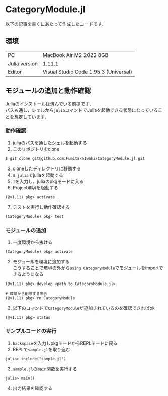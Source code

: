 # CategoryModule.jl
以下の記事を書くにあたって作成したコードです．


## 環境
|  |  |
| ---- | ---- |
| PC | MacBook Air M2 2022 8GB |
| Julia version | 1.11.1 |
| Editor | Visual Studio Code 1.95.3 (Universal) |

## モジュールの追加と動作確認
Juliaのインストールは済んでいる前提です．  
パスも通し，シェルから`julia`コマンドでJuliaを起動できる状態になっていることを想定しています．

### 動作確認
1. juliaのパスを通したシェルを起動する
2. このリポジトリをclone  
```
$ git clone git@github.com:FumitakaIwaki/CategoryModule.jl.git
```
3. cloneしたディレクトリに移動する
4. `$ julia`でjuliaを起動する  
5. `]`を入力し，juliaのpkgモードに入る
6. Project環境を起動する  
```
(@v1.11) pkg> activate .
```
7. テストを実行し動作確認する  
```
(CategoryModule) pkg> test
```

### モジュールの追加
1. 一度環境から抜ける  
```
(CategoryModule) pkg> activate
```
2. モジュールを環境に追加する  
    こうすることで環境の外から`using CategoryModule`でモジュールをimportできるようになる  
```
(@v1.11) pkg> develop <path to CategoryModule.jl>  

# 環境から削除する場合
(@v1.11) pkg> rm CategoryModule
```

3. 以下のコマンドで`CategoryModule`が追加されているのを確認できればok  
```
(@v1.11) pkg> status
```

### サンプルコードの実行
1. `backspace`を入力しpkgモードからREPLモードに戻る
2. REPLで`sample.jl`を取り込む  
```
julia> include("sample.jl")
```
3. `sample.jl`の`main`関数を実行する
```
julia> main()
```
4. 出力結果を確認する